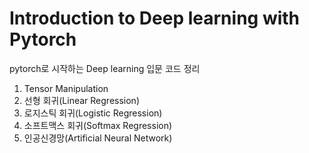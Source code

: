 # Introduction to Deep learning with Pytorch
pytorch로 시작하는 Deep learning 입문 코드 정리<br>

1. Tensor Manipulation
2. 선형 회귀(Linear Regression)
3. 로지스틱 회귀(Logistic Regression)
4. 소프트맥스 회귀(Softmax Regression)
5. 인공신경망(Artificial Neural Network)

